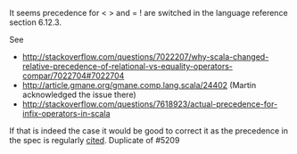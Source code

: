 It seems precedence for < > and = ! are switched in the language reference section 6.12.3. 

See

- http://stackoverflow.com/questions/7022207/why-scala-changed-relative-precedence-of-relational-vs-equality-operators-compar/7022704#7022704
- http://article.gmane.org/gmane.comp.lang.scala/24402 (Martin acknowledged the issue there)
- http://stackoverflow.com/questions/7618923/actual-precedence-for-infix-operators-in-scala

If that is indeed the case it would be good to correct it as the precedence in the spec is regularly [cited](http://www.reddit.com/r/scala/comments/1a4xy7/q_how_does_scala_get_away_with_operator_precedence).
Duplicate of #5209
